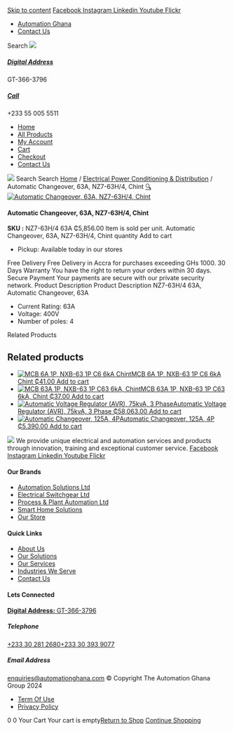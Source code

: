 [Skip to content](https://store.automationghana.com/product/automatic-changeover-nz7-63h-4-63a-chint/#content)
[ Facebook ](https://www.facebook.com/automationgh/) [ Instagram ](https://www.instagram.com/automationgh/) [ Linkedin ](https://www.linkedin.com/company/the-automation-ghana-limited/) [ Youtube ](https://www.youtube.com/channel/UCurrRDUSm5oIW39VXjn1u0w) [ Flickr ](https://www.flickr.com/photos/181794037@N07/)
  * [ Automation Ghana ](https://automationghana.com)
  * [ Contact Us ](https://store.automationghana.com/contact/)


Search
[ ![](https://store.automationghana.com/wp-content/uploads/2024/04/Website-TAGG-Logo-BLUE.png) ](https://store.automationghana.com/)
[ ](https://maps.app.goo.gl/m4xeaagWCNbLk4jM6)
#####  [ Digital Address ](https://maps.app.goo.gl/m4xeaagWCNbLk4jM6)
GT-366-3796 
[ ](tel:+233550055511)
#####  [ Call ](tel:+233550055511)
+233 55 005 5511 
  * [Home](https://store.automationghana.com/)
  * [All Products](https://store.automationghana.com/shop/)
  * [My Account](https://store.automationghana.com/my-account/)
  * [Cart](https://store.automationghana.com/cart/)
  * [Checkout](https://store.automationghana.com/checkout/)
  * [Contact Us](https://store.automationghana.com/contact/)


[![](https://store.automationghana.com/wp-content/uploads/2024/04/AutomationGhana_logo_white.png)](https://store.automationghana.com)
Search
Search
[Home](https://store.automationghana.com) / [Electrical Power Conditioning & Distribution](https://store.automationghana.com/product-category/electrical-power-distribution/) / Automatic Changeover, 63A, NZ7-63H/4, Chint
[🔍](https://store.automationghana.com/product/automatic-changeover-nz7-63h-4-63a-chint/)
[![Automatic Changeover, 63A, NZ7-63H/4, Chint](https://store.automationghana.com/wp-content/uploads/2020/04/automatic-changeover.jpg)](https://store.automationghana.com/wp-content/uploads/2020/04/automatic-changeover.jpg)
####  Automatic Changeover, 63A, NZ7-63H/4, Chint 
**SKU :** NZ7-63H/4 63A 
₵5,856.00
Item is sold per unit.
Automatic Changeover, 63A, NZ7-63H/4, Chint quantity
Add to cart
  * Pickup: Available today in our stores


Free Delivery 
Free Delivery in Accra for purchases exceeding GHs 1000. 
30 Days Warranty 
You have the right to return your orders within 30 days. 
Secure Payment 
Your payments are secure with our private security network. 
Product Description
Product Description
NZ7-63H/4 63A, Automatic Changeover, 63A 
  * Current Rating: 63A
  * Voltage: 400V
  * Number of poles: 4


Related Products 
## Related products
  * [![MCB 6A 1P, NXB-63 1P C6 6kA Chint](https://store.automationghana.com/wp-content/uploads/2020/04/NXB-63-1P-C6-6KA-300x300.jpg)MCB 6A 1P, NXB-63 1P C6 6kA Chint ₵41.00 ](https://store.automationghana.com/product/mcb-nxb-63-1p-c6-6ka-chint/)
[Add to cart](https://store.automationghana.com/product/automatic-changeover-nz7-63h-4-63a-chint/?add-to-cart=1781)
  * [![MCB 63A 1P, NXB-63 1P C63 6kA, Chint](https://store.automationghana.com/wp-content/uploads/2020/04/NXB-63-C63-1P-300x300.jpg)MCB 63A 1P, NXB-63 1P C63 6kA, Chint ₵37.00 ](https://store.automationghana.com/product/mcb-nxb-63-1p-c63-6ka-chint/)
[Add to cart](https://store.automationghana.com/product/automatic-changeover-nz7-63h-4-63a-chint/?add-to-cart=1782)
  * [![Automatic Voltage Regulator \(AVR\), 75kvA, 3 Phase](https://store.automationghana.com/wp-content/uploads/2020/04/TNSZSBW-75-300x300.jpg)Automatic Voltage Regulator (AVR), 75kvA, 3 Phase ₵58,063.00 ](https://store.automationghana.com/product/avr-tnszsbw-75-chint/)
[Add to cart](https://store.automationghana.com/product/automatic-changeover-nz7-63h-4-63a-chint/?add-to-cart=1641)
  * [![Automatic Changeover, 125A, 4P](https://store.automationghana.com/wp-content/uploads/2020/04/automatic-changeover.jpg)Automatic Changeover, 125A, 4P ₵5,390.00 ](https://store.automationghana.com/product/automatic-changeover-nz7-125h-4-125a-chint/)
[Add to cart](https://store.automationghana.com/product/automatic-changeover-nz7-63h-4-63a-chint/?add-to-cart=1628)


![](https://store.automationghana.com/wp-content/uploads/2024/04/AutomationGhana_logo_white.png)
We provide unique electrical and automation services and products through innovation, training and exceptional customer service.
[ Facebook ](https://www.facebook.com/automationgh/) [ Instagram ](https://www.instagram.com/automationgh/) [ Linkedin ](https://www.linkedin.com/company/the-automation-ghana-limited/) [ Youtube ](https://www.youtube.com/channel/UCurrRDUSm5oIW39VXjn1u0w) [ Flickr ](https://www.flickr.com/photos/181794037@N07/)
#### Our Brands
  * [ Automation Solutions Ltd ](https://store.automationghana.com/product/automatic-changeover-nz7-63h-4-63a-chint/)
  * [ Electrical Switchgear Ltd ](https://store.automationghana.com/product/automatic-changeover-nz7-63h-4-63a-chint/)
  * [ Process & Plant Automation Ltd ](https://store.automationghana.com/product/automatic-changeover-nz7-63h-4-63a-chint/)
  * [ Smart Home Solutions ](https://store.automationghana.com/product/automatic-changeover-nz7-63h-4-63a-chint/)
  * [ Our Store ](https://store.automationghana.com/product/automatic-changeover-nz7-63h-4-63a-chint/)


#### Quick Links
  * [ About Us ](https://store.automationghana.com/product/automatic-changeover-nz7-63h-4-63a-chint/)
  * [ Our Solutions ](https://store.automationghana.com/product/automatic-changeover-nz7-63h-4-63a-chint/)
  * [ Our Services ](https://store.automationghana.com/product/automatic-changeover-nz7-63h-4-63a-chint/)
  * [ Industries We Serve ](https://store.automationghana.com/product/automatic-changeover-nz7-63h-4-63a-chint/)
  * [ Contact Us ](https://store.automationghana.com/product/automatic-changeover-nz7-63h-4-63a-chint/)


#### Lets Connected
[**Digital Address:** GT-366-3796](https://maps.app.goo.gl/m4xeaagWCNbLk4jM6)
#####  Telephone 
[ +233 30 281 2680](tel:+233302812680)[+233 30 393 9077](https://store.automationghana.com/product/automatic-changeover-nz7-63h-4-63a-chint/+233303939077)
#####  Email Address 
enquiries@automationghana.com 
© Copyright The Automation Ghana Group 2024
  * [ Term Of Use ](https://store.automationghana.com/product/automatic-changeover-nz7-63h-4-63a-chint/)
  * [ Privacy Policy ](https://store.automationghana.com/product/automatic-changeover-nz7-63h-4-63a-chint/)


0
0
Your Cart
Your cart is empty[Return to Shop](https://store.automationghana.com/shop/)
[Continue Shopping](https://store.automationghana.com/product/automatic-changeover-nz7-63h-4-63a-chint/)
